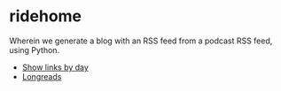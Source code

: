 # ridehome
Wherein we generate a blog with an RSS feed from a podcast RSS feed, using Python.

* [Show links by day](https://pberry.github.io/ridehome/docs/all-links.html)
* [Longreads](https://pberry.github.io.ridehome/docs/longreads.html)
